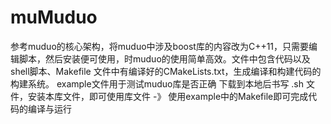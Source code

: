 # muMuduo
参考muduo的核心架构，将muduo中涉及boost库的内容改为C++11，只需要编辑脚本，然后安装便可使用，时muduo的使用简单高效。文件中包含代码以及shell脚本、Makefile
文件中有编译好的CMakeLists.txt，生成编译和构建代码的构建系统。
example文件用于测试muduo库是否正确
下载到本地后书写 .sh 文件，安装本库文件，即可使用库文件 -》 使用example中的Makefile即可完成代码的编译与运行
